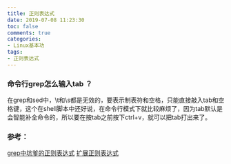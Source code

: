 ```yaml
---
title: 正则表达式
date: 2019-07-08 11:23:30
toc: false
comments: true
categories: 
- Linux基本功
tags: 
- 正则表达式
---
```


### 命令行grep怎么输入tab ？
在grep和sed中，\t和\s都是无效的，要表示制表符和空格，只能直接敲入tab和空格键，这个在shell脚本中还好说，在命令行模式下就比较麻烦了，因为tab默认是会智能补全命令的，所以要在按tab之前按下ctrl+v，就可以把tab打出来了。

### 参考：
[grep中坑爹的正则表达式](http://blog.huanghao.me/?p=48)
[扩展正则表达式](http://www.zsythink.net/archives/1999)
